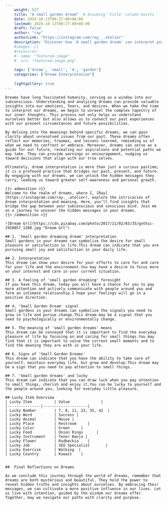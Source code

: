 ```yaml
---
    weight: 527
    title: "A small garden dream"  # Assuming 'title' column exists
    date: 2024-10-13T00:27:00+08:00
    lastmod: 2024-10-13T00:27:00+08:00
    draft: false
    author: "ray"
    authorLink: "https://instagram.com/ray._.atelier"
    description: "Discover how 'A small garden dream' can interpret your future and uncover its significant meanings in your life."
    #images: []
    #resources:
    #- name: "featured-image"
    #  src: "featured-image.png"
    
    tags: ['dream', 'small', 'A', 'garden']
    categories: ["Dream Interpretation"]
    
    lightgallery: true
---
```

    
    Dreams have long fascinated humanity, serving as a window into our subconscious. Understanding and analyzing dreams can provide valuable insights into our emotions, fears, and desires. When we take the time to interpret our dreams, we begin to unravel the complex tapestry of our inner thoughts. This process not only helps us understand ourselves better but also allows us to connect our past experiences with our present circumstances and future possibilities.
    
    By delving into the meanings behind specific dreams, we can gain clarity about unresolved issues from our past. These dreams often reflect our memories, traumas, and lessons learned, reminding us of what we need to confront or embrace. Moreover, dreams can serve as a guide for our future, revealing our aspirations and potential paths we may take. They can provide warnings or encouragement, nudging us toward decisions that align with our true selves.
    
    Ultimately, dream interpretation is more than just a curious pastime; it is a profound practice that bridges our past, present, and future. By engaging with our dreams, we can unlock the hidden messages they carry, leading us toward greater self-awareness and personal growth.
    
    {{< admonition >}}
    Welcome to the realm of dreams, where I, [Ray](https://instagram.com/ray._.atelier), explore the intricacies of dream interpretation and meaning. Here, you’ll find insights that bridge the gap between your subconscious and conscious mind. Join me on a journey to uncover the hidden messages in your dreams.
    {{< /admonition >}}
    
    ![Dream Grl](https://cdn.pixabay.com/photo/2017/11/02/03/35/gothic-2910057_1280.jpg "Dream Grl")
    
    ## 1. 'Small garden dreaming dream' interpretation
    Small gardens in your dreams can symbolize the desire for small pleasure or satisfaction in life.This dream can indicate that you are pursuing small joy and satisfaction in your daily life.
    
    ## 2. Interpretation
    This dream can show your desire for your efforts to care for and care for your life and the environment.You may have a desire to focus more on your interest and care in your current situation.
    
    ## 3. A feeling of 'small garden dreaming' foresight
    If you have this dream, today you will have a chance for you to pay more attention and actively communicate with people around you and form an intimate relationship.I hope your feelings will go in a positive direction.
    
    ## 4. 'Small Garden Dream' signal
    Small gardens in your dreams can symbolize the signals you need to grow in life and pursue change.This dream may be a signal that you need to psychologically or environmentally change.
    
    ## 5. The meaning of 'small garden dreams' means
    This dream can be conveyed that it is important to find the everyday pleasure of life by focusing on and caring for small things.You may find that it is important to value the current small moments and to find the meaning they are with in your life.
    
    ## 6. Signs of 'Small Garden Dreams'
    This dream can indicate that you have the ability to take care of yourself, maintain everyday life, but grow and develop.This dream may be a sign that you need to pay attention to small things.
    
    ## 7. 'Small garden dreams' and lucky
    This dream can indicate that you can draw luck when you pay attention to small things, cherish and enjoy it.You can be lucky to yourself and the people around you, looking for everyday little pleasure.
    
    ## Lucky Item Overview
    | Lucky Item          | Value              |
    |---------------|--------------------|
    | Lucky Number        | 7, 8, 11, 23, 35, 42  |
    | Lucky Word          | Success |
    | Lucky Animal        | Mouse |
    | Lucky Place         | Restroom     |
    | Lucky Color         | Green     |
    | Lucky Food          | Onion Rings      |
    | Lucky Instrument    | Tenor Banjo |
    | Lucky Flower        | Rudbeckia    |
    | Lucky Job           | SEO Specialist       |
    | Lucky Exercise      | Walking  |
    | Lucky Country       | Kuwait    |
    
    
    ##  Final Reflections on Dreams
    
    As we conclude this journey through the world of dreams, remember that dreams are both mysterious and beautiful. They hold the power to reveal hidden truths and insights about ourselves. By embracing their messages, we can cultivate a more positive influence in our lives. Let us live with intention, guided by the wisdom our dreams offer. Together, may we navigate our paths with clarity and purpose.
    